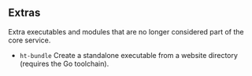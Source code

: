 ## Extras

Extra executables and modules that are no longer considered part of the core service.

* `ht-bundle` Create a standalone executable from a website directory (requires the Go toolchain).

